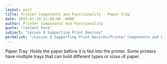 ```yaml
---
layout: post
title: Printer Components and Functionality - Paper Tray
date: 2025-01-10 12:00:00 -0000
author: Printer Components and Functionality
quote: "content here"
subject: "Lesson 9 Supporting Print Devices"
permalink: "/Lesson 9 Supporting Print Devices/Printer Components and Functionality/Printer Components and Functionality - Paper Tray"
---
```


Paper Tray: Holds the paper before it is fed into the printer. Some printers have multiple trays that can hold different types or sizes of paper.
